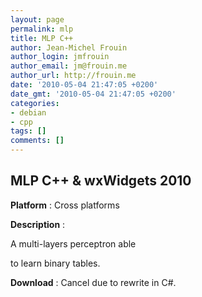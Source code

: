```yaml
---
layout: page
permalink: mlp
title: MLP C++
author: Jean-Michel Frouin
author_login: jmfrouin
author_email: jm@frouin.me
author_url: http://frouin.me
date: '2010-05-04 21:47:05 +0200'
date_gmt: '2010-05-04 21:47:05 +0200'
categories:
- debian
- cpp
tags: []
comments: []
---
```

<h2>MLP C++ &amp; wxWidgets 2010</h2>
<p><img class="aligncenter" alt="" src="http://frouin.me/images/softs/MLP.png" /><br />
<b>Platform</b> : Cross platforms</p>
<p><b>Description</b> :</p>
<p>A multi-layers perceptron able</p>
<p>to learn binary tables.</p>
<!--more-->
<p><b>Download</b> : Cancel due to rewrite in C#.</p>
<!-- Matomo -->
<script type="text/javascript">
  var _paq = window._paq || [];
  /* tracker methods like "setCustomDimension" should be called before "trackPageView" */
  _paq.push(['trackPageView']);
  _paq.push(['enableLinkTracking']);
  (function() {
    var u="//stats.frouin.me/";
    _paq.push(['setTrackerUrl', u+'matomo.php']);
    _paq.push(['setSiteId', '1']);
    var d=document, g=d.createElement('script'), s=d.getElementsByTagName('script')[0];
    g.type='text/javascript'; g.async=true; g.defer=true; g.src=u+'matomo.js'; s.parentNode.insertBefore(g,s);
  })();
</script>
<!-- End Matomo Code -->
